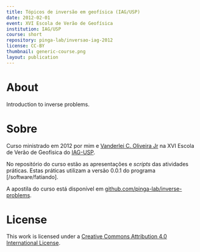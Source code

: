 ```yaml
---
title: Tópicos de inversão em geofísica (IAG/USP)
date: 2012-02-01
event: XVI Escola de Verão de Geofísica
institution: IAG/USP
course: short
repository: pinga-lab/inversao-iag-2012
license: CC-BY
thumbnail: generic-course.png
layout: publication
---
```


# About

Introduction to inverse problems.

# Sobre

Curso ministrado em 2012 por mim
e [Vanderlei C. Oliveira Jr](http://pinga-lab.org/people/oliveira-jr)
na XVI Escola de Verão de Geofísica do [IAG-USP](http://www.iag.usp.br/).

No repositório do curso estão as apresentações e *scripts* das atividades
práticas. Estas práticas utilizam a versão 0.0.1 do programa [/software/fatiando].

A apostila do curso está disponível em
[github.com/pinga-lab/inverse-problems](https://github.com/pinga-lab/inverse-problems).

# License

This work is licensed under a
[Creative Commons Attribution 4.0 International
License](http://creativecommons.org/licenses/by/4.0/).

